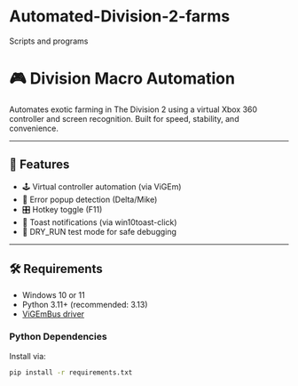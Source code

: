 # Automated-Division-2-farms
Scripts and programs
# 🎮 Division Macro Automation

Automates exotic farming in The Division 2 using a virtual Xbox 360 controller and screen recognition. Built for speed, stability, and convenience.

---

## 🚀 Features

- 🕹 Virtual controller automation (via ViGEm)
- 🧠 Error popup detection (Delta/Mike)
- 🎛 Hotkey toggle (F11)
- 🔔 Toast notifications (via win10toast-click)
- 🧪 DRY_RUN test mode for safe debugging

---

## 🛠 Requirements

- Windows 10 or 11
- Python 3.11+ (recommended: 3.13)
- [ViGEmBus driver](https://github.com/ViGEm/ViGEmBus/releases)

### Python Dependencies
Install via:
```bash
pip install -r requirements.txt
